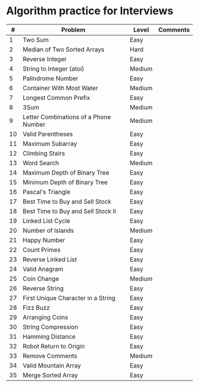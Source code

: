 # Algorithm practice for Interviews

| # | Problem | Level | Comments |
|---|---------|-------|----------|
| 1 | Two Sum | Easy | |
| 2 | Median of Two Sorted Arrays | Hard | |
| 3 | Reverse Integer | Easy | |
| 4 | String to Integer (atoi) |  Medium | |
| 5 | Palindrome Number |  Easy | |
| 6 | Container With Most Water |  Medium | |
| 7 | Longest Common Prefix |  Easy | |
| 8 | 3Sum |  Medium | |
| 9 | Letter Combinations of a Phone Number |  Medium | |
| 10 | Valid Parentheses |  Easy | |
| 11 | Maximum Subarray |  Easy | |
| 12 | Climbing Stairs |  Easy | |
| 13 | Word Search |  Medium | |
| 14 | Maximum Depth of Binary Tree |  Easy | |
| 15 | Minimum Depth of Binary Tree |  Easy | |
| 16 | Pascal's Triangle |  Easy | |
| 17 | Best Time to Buy and Sell Stock |  Easy | |
| 18 | Best Time to Buy and Sell Stock II |  Easy | |
| 19 | Linked List Cycle |  Easy | |
| 20 | Number of Islands |  Medium | |
| 21 | Happy Number |  Easy | |
| 22 | Count Primes |  Easy | |
| 23 | Reverse Linked List |  Easy | |
| 24 | Valid Anagram |  Easy | |
| 25 | Coin Change |  Medium | |
| 26 | Reverse String |  Easy | |
| 27 | First Unique Character in a String |  Easy | |
| 28 | Fizz Buzz |  Easy | |
| 29 | Arranging Coins |  Easy | |
| 30 | String Compression |  Easy | |
| 31 | Hamming Distance |  Easy | |
| 32 | Robot Return to Origin |  Easy | |
| 33 | Remove Comments |  Medium | |
| 34 | Valid Mountain Array | Easy | |
| 35 | Merge Sorted Array | Easy | |